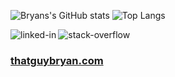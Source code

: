 ![Bryans's GitHub stats](https://github-readme-stats.vercel.app/api?username=bryanhain97&count_private=true)
![Top Langs](https://github-readme-stats.vercel.app/api/top-langs/?username=bryanhain97&layout=compact)

[<img align="left" alt="linked-in" src="https://img.shields.io/badge/linkedin-%230077B5.svg?&style=for-the-badge&logo=linkedin&logoColor=white" />](https://www.linkedin.com/in/bryan-hain-572568206/)
[<img align="left" alt="stack-overflow" src="https://img.shields.io/badge/stack%20overflow-FE7A16?logo=stack-overflow&logoColor=white&style=for-the-badge" />](https://stackoverflow.com/users/14692443/bryan-hain)
<br>
### <a href="https://www.thatguybryan.com" target="_blank">thatguybryan.com</a>
